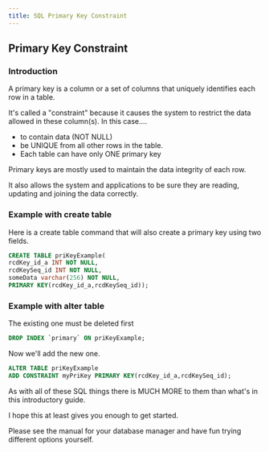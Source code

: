 ```yaml
---
title: SQL Primary Key Constraint
---
```

## Primary Key Constraint

### Introduction
A primary key is a column or a set of columns that uniquely identifies each row in a table. 

It's called a "constraint" because it causes the system to restrict the data allowed in these column(s). In this case....
* to contain data (NOT NULL) 
* be UNIQUE from all other rows in the table.
* Each table can have only ONE primary key 

Primary keys are mostly used to maintain the data integrity of each row.  

It also allows the system and applications to be sure they are reading, updating and joining the data correctly.

### Example with create table
Here is a create table command that will also create a primary key using two fields.
```sql
CREATE TABLE priKeyExample(
rcdKey_id_a INT NOT NULL,
rcdKeySeq_id INT NOT NULL,
someData varchar(256) NOT NULL,
PRIMARY KEY(rcdKey_id_a,rcdKeySeq_id));
```

### Example with alter table
The existing one must be deleted first
```sql
DROP INDEX `primary` ON priKeyExample;
```

Now we'll add the new one.
```sql
ALTER TABLE priKeyExample 
ADD CONSTRAINT myPriKey PRIMARY KEY(rcdKey_id_a,rcdKeySeq_id);
```

As with all of these SQL things there is MUCH MORE to them than what's in this introductory guide.  

I hope this at least gives you enough to get started.  

Please see the manual for your database manager and have fun trying different options yourself.

